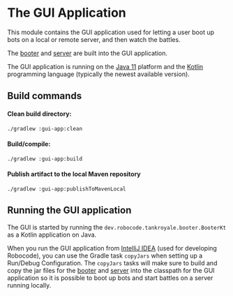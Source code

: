 # The GUI Application

This module contains the GUI application used for letting a user boot up bots on a local or remote server, and then
watch the battles.

The [booter] and [server] are built into the GUI application.

The GUI application is running on the [Java 11] platform and the [Kotlin] programming language (typically the newest
available version).

## Build commands

#### Clean build directory:

```shell
./gradlew :gui-app:clean
```

#### Build/compile:

```shell
./gradlew :gui-app:build
```

#### Publish artifact to the local Maven repository

```shell
./gradlew :gui-app:publishToMavenLocal
```

## Running the GUI application

The GUI is started by running the `dev.robocode.tankroyale.booter.BooterKt` as a Kotlin application on Java.

When you run the GUI application from [IntelliJ IDEA] (used for developing Robocode), you can use the Gradle
task `copyJars` when setting up a Run/Debug Configuration. The `copyJars` tasks will make sure to build and copy the jar
files for the [booter] and [server] into the classpath for the GUI application so it is possible to boot up bots and
start battles on a server running locally.


[booter]: ../booter/README.md

[server]: ../server/README.md

[Java 11]: https://docs.oracle.com/en/java/javase/11/ "Java 11 documentation"

[Kotlin]: https://kotlinlang.org/ "Kotlin programming language"

[IntelliJ IDEA]: https://www.jetbrains.com/idea/ "IntelliJ IDEA"
